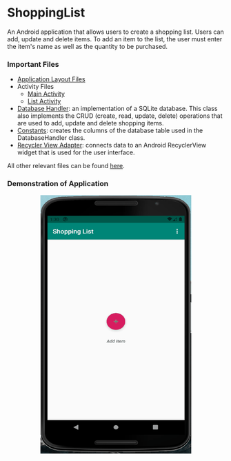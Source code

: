 # ShoppingList
An Android application that allows users to create a shopping list. Users can add, update and delete items. To add an item to the list, the user must enter the item's name as well as the quantity to be purchased.

### Important Files

- [Application Layout Files](app/src/main/res/layout)
- Activity Files
  - [Main Activity](app/src/main/java/com/example/shoppinglist/MainActivity.java)
  - [List Activity](app/src/main/java/com/example/shoppinglist/ListActivity.java)
- [Database Handler](app/src/main/java/com/example/shoppinglist/data/DatabaseHandler.java): an implementation of a SQLite database. This class also implements the CRUD (create, read, update, delete) operations that are used to add, update and delete shopping items.
- [Constants](app/src/main/java/com/example/shoppinglist/util/Constants.java): creates the columns of the database table used in the DatabaseHandler class.
- [Recycler View Adapter](app/src/main/java/com/example/shoppinglist/ui/RecyclerViewAdapter.java): connects data to an Android RecyclerView widget that is used for the user interface.

All other relevant files can be found [here](app/src/main/java/com/example/shoppinglist/).

### Demonstration of Application

<p align="center">
      <img src="https://github.com/kailongli27/ShoppingList/blob/master/app_recording.gif" width="350" height="600" title = "AppRecording">
</p
